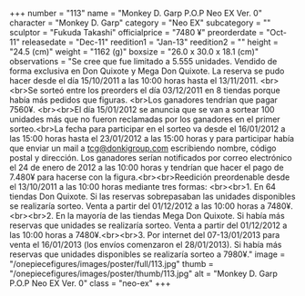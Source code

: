 +++
number = "113"
name = "Monkey D. Garp P.O.P Neo EX Ver. 0"
character = "Monkey D. Garp"
category = "Neo EX"
subcategory = ""
sculptor = "Fukuda Takashi"
officialprice = "7480 ¥"
preorderdate = "Oct-11"
releasedate = "Dec-11"
reedition1 = "Jan-13"
reedition2 = ""
height = "24.5 (cm)"
weight = "1162 (g)"
boxsize = "26.0 x 30.0 x 18.1 (cm)"
observations = "Se cree que fue limitado a 5.555 unidades. Vendido de forma exclusiva en Don Quixote y Mega Don Quixote. La reserva se pudo hacer desde el día 15/10/2011 a las 10:00 horas hasta el 13/11/2011. &lt;br&gt;&lt;br&gt;Se sorteó entre los preorders el día 03/12/2011 en 8 tiendas porque había más pedidos que figuras. &lt;br&gt;Los ganadores tendrían que pagar 7560¥. &lt;br&gt;&lt;br&gt;El día 15/01/2012 se anuncia que se van a sortear 100 unidades más que no fueron reclamadas por los ganadores en el primer sorteo.&lt;br&gt;La fecha para participar en el sorteo va desde el 16/01/2012 a las 15:00 horas hasta el 23/01/2012 a las 15:00 horas y para participar había que enviar un mail a tcg@donkigroup.com escribiendo nombre, código postal y dirección. Los ganadores serían notificados por correo electrónico el 24 de enero de 2012 a las 10:00 horas y tendrían que hacer el pago de 7.480¥ para hacerse con la figura.&lt;br&gt;&lt;br&gt;Reedición preordenable desde el 13/10/2011 a las 10:00 horas mediante tres formas: &lt;br&gt;&lt;br&gt;1. En 64 tiendas Don Quixote. Si las reservas sobrepasaban las unidades disponibles se realizaría sorteo. Venta a partir del 01/12/2012 a las 10:00 horas a 7480¥.&lt;br&gt;&lt;br&gt;2. En la mayoría de las tiendas Mega Don Quixote. Si había más reservas que unidades se realizaría sorteo. Venta a partir del 01/12/2012 a las 10:00 horas a 7480¥.&lt;br&gt;&lt;br&gt;3. Por internet del 07-13/01/2013 para venta el 16/01/2013 (los envíos comenzaron el 28/01/2013). Si había más reservas que unidades disponibles se realizaría sorteo a 7980¥."
image = "/onepiecefigures/images/poster/full/113.jpg"
thumb = "/onepiecefigures/images/poster/thumb/113.jpg"
alt = "Monkey D. Garp P.O.P Neo EX Ver. 0"
class = "neo-ex"
+++
